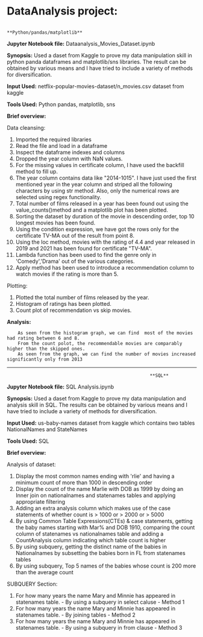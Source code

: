 # **DataAnalysis project:**
                                                        **Python/pandas/matplotlib**
**Jupyter Notebook file:** 
        Dataanalysis_Movies_Dataset.ipynb

**Synopsis:**
        Used a daset from Kaggle to prove my data manipulation skill in python panda dataframes and matplotlib/sns libraries.  The result can be obtained by various means and I have tried to include a variety of methods for diversification.

**Input Used:**
        netflix-popular-movies-dataset/n_movies.csv dataset from kaggle
        
**Tools Used:**
        Python pandas, matplotlib, sns

**Brief overview:**

Data cleansing:

1. Imported the required libraries
2. Read the file and load in a dataframe
3. Inspect the dataframe indexes and columns
4. Dropped the year column with NaN values.
5. For the missing values in certificate column, I have used the backfill method to fill up.
6. The year column contains data like "2014-1015". I have just used the first mentioned year in the year column and striped all the following characters by using str method.  Also, only the numerical rows are selected using regex functionality.
7. Total number of films released in a year has been found out using the value_counts()method and a matplotlib plot has been plotted.
8. Sorting the dataset by duration of the movie in descending order,  top 10 longest movies has been found.
9. Using the condition expression, we have got the rows only for the certificate TV-MA out of the result from point 8.
10. Using the loc method, movies with the rating of 4.4 and year released in 2019 and 2021 has been found for certificate "TV-MA".
11. Lambda function has been used to find the genre only in 'Comedy','Drama' out of the various categories.
12. Apply method has been used to introduce a recommendation column to watch movies if the rating is more than 5.  

Plotting:

1.  Plotted the total number of films released by the year.
2.  Histogram of ratings has been plotted.
3.  Count plot of recommendation vs skip movies.

**Analysis:**

        As seen from the histogram graph, we can find  most of the movies had rating between 6 and 8.
        From the count polot, the recommendable movies are comparably higher than the skipped ones.
        As seen from the graph, we can find the number of movies increased significantly only from 2013
                                                         
  *******************************************************************************************************************************************************************                                                      
                                                         
                                                         
                                                         **SQL**
        
**Jupyter Notebook file:** SQL Analysis.ipynb

**Synopsis:**
        Used a daset from Kaggle to prove my data manipulation and analysis skill in SQL. The results can be obtained by various means and I have tried to include a variety of methods for diversification.

**Input Used:** 
        us-baby-names dataset from kaggle which contains two tables NationalNames and StateNames

**Tools Used:** 
        SQL

**Brief overview:**

Analysis of dataset:

1.  Display the most common names ending with 'rlie' and having a minimum count of more than 1000 in descending order
2.  Display the count of the name Marlie with DOB as 1999 by doing an Inner join on nationalnames and statenames tables and applying appropriate filtering
3.  Adding an extra analysis column which makes use of the case statements of whether count is > 1000 or > 2000 or > 5000
4.  By using Common Table Expressions(CTEs) & case statements, getting the baby names starting with Mar% and DOB 1910, comparing the count column of statenames vs nationalnames table and adding a CountAnalysis column indicating which table count is higher
5.  By using subquery, getting the distinct name of the babies in Nationalnames by subsetting the babies born in FL from statenames tables
6.  By using subquery, Top 5 names of the babies whose count is 200 more than the average count

SUBQUERY Section:

1.  For how many years the name Mary and Minnie has appeared in statenames table. - By using a subquery in select caluse - Method 1
2.  For how many years the name Mary and Minnie has appeared in statenames table. - By joining tables - Method 2
3.  For how many years the name Mary and Minnie has appeared in statenames table. - By using a subquery in from clause - Method 3

